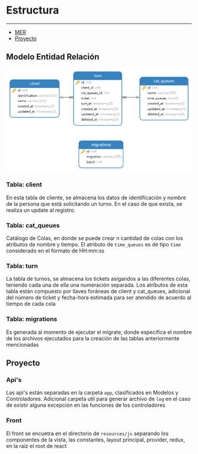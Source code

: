 # Estructura

---

- [MER](#section-1)
- [Proyecto](#section-2)

<a name="section-1"></a>
## Modelo Entidad Relación

![image](https://raw.githubusercontent.com/josybett/ticketcliente/main/public/image/Diagram.png)

### Tabla: client

En esta tabla de cliente, se almacena los datos de identificación y nombre de la persona que está solicitando un turno.
En el caso de que exista, se realiza un update al registro.

### Tabla: cat_queues

Catálogo de Colas, en donde se puede crear n cantidad de colas con los atributos de nombre y tiempo.
El atributo de `time_queues` es de tipo `time` considerado en el formato de HH:mm:ss

### Tabla: turn

La tabla de turnos, se almacena los tickets asigandos a las diferentes colas, teniendo cada una de ella una numeración separada.
Los atributos de esta tabla están compuesto por llaves foráneas de client y cat_queues, adicional del número de ticket 
y fecha-hora estimada para ser atendido de acuerdo al tiempo de cada cola

### Tabla: migrations

Es generada al momento de ejecutar el migrate, donde especifica el nombre de los archivos ejecutados para la creación de las tablas anteriormente mencionadas



<a name="section-2"></a>
## Proyecto

### Api's

Las api's están separadas en la carpeta `app`, clasificados en Modelos y Controladores. 
Adicional carpeta util para generar archivo de `log` en el caso de existir alguna excepción en las funciones de los controladores

### Front

El front se encuetra en el directorio de `resources/js` separando los componentes de la vista, las constantes, layout principal, 
provider, redux, en la raíz el root de react

